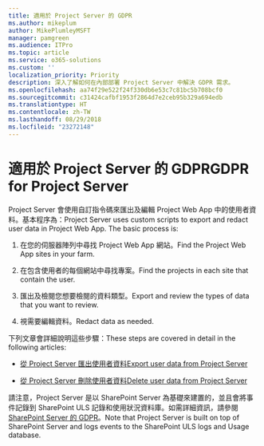 ```yaml
---
title: 適用於 Project Server 的 GDPR
ms.author: mikeplum
author: MikePlumleyMSFT
manager: pamgreen
ms.audience: ITPro
ms.topic: article
ms.service: o365-solutions
ms.custom: ''
localization_priority: Priority
description: 深入了解如何在內部部署 Project Server 中解決 GDPR 需求。
ms.openlocfilehash: aa74f29e522f24f330db6e53c7c81bc5b708bcf0
ms.sourcegitcommit: c31424cafbf1953f2864d7e2ceb95b329a694edb
ms.translationtype: HT
ms.contentlocale: zh-TW
ms.lasthandoff: 08/29/2018
ms.locfileid: "23272148"
---
```

# <a name="gdpr-for-project-server"></a><span data-ttu-id="a9be2-103">適用於 Project Server 的 GDPR</span><span class="sxs-lookup"><span data-stu-id="a9be2-103">GDPR for Project Server</span></span>

<span data-ttu-id="a9be2-p101">Project Server 會使用自訂指令碼來匯出及編輯 Project Web App 中的使用者資料。基本程序為：</span><span class="sxs-lookup"><span data-stu-id="a9be2-p101">Project Server uses custom scripts to export and redact user data in Project Web App. The basic process is:</span></span>

1.  <span data-ttu-id="a9be2-106">在您的伺服器陣列中尋找 Project Web App 網站。</span><span class="sxs-lookup"><span data-stu-id="a9be2-106">Find the Project Web App sites in your farm.</span></span>

2.  <span data-ttu-id="a9be2-107">在包含使用者的每個網站中尋找專案。</span><span class="sxs-lookup"><span data-stu-id="a9be2-107">Find the projects in each site that contain the user.</span></span>

3.  <span data-ttu-id="a9be2-108">匯出及檢閱您想要檢閱的資料類型。</span><span class="sxs-lookup"><span data-stu-id="a9be2-108">Export and review the types of data that you want to review.</span></span>

4.  <span data-ttu-id="a9be2-109">視需要編輯資料。</span><span class="sxs-lookup"><span data-stu-id="a9be2-109">Redact data as needed.</span></span>

<span data-ttu-id="a9be2-110">下列文章會詳細說明這些步驟：</span><span class="sxs-lookup"><span data-stu-id="a9be2-110">These steps are covered in detail in the following articles:</span></span>

- [<span data-ttu-id="a9be2-111">從 Project Server 匯出使用者資料</span><span class="sxs-lookup"><span data-stu-id="a9be2-111">Export user data from Project Server</span></span>](/Project/export-user-data-from-project-server?toc=/Office365/Enterprise/toc.json)

- [<span data-ttu-id="a9be2-112">從 Project Server 刪除使用者資料</span><span class="sxs-lookup"><span data-stu-id="a9be2-112">Delete user data from Project Server</span></span>](/Project/delete-user-data-from-project-server?toc=/Office365/Enterprise/toc.json)


<span data-ttu-id="a9be2-p102">請注意，Project Server 是以 SharePoint Server 為基礎來建置的，並且會將事件記錄到 SharePoint ULS 記錄和使用狀況資料庫。如需詳細資訊，請參閱 [SharePoint Server 的 GDPR](gdpr-for-sharepoint-server.md)。</span><span class="sxs-lookup"><span data-stu-id="a9be2-p102">Note that Project Server is built on top of SharePoint Server and logs events to the SharePoint ULS logs and Usage database.</span></span>
